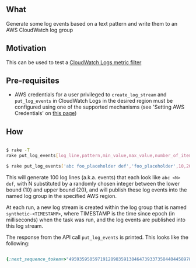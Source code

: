 What 
---
Generate some log events based on a text pattern and write them to an AWS CloudWatch log group

Motivation 
---
This can be used to test a [CloudWatch Logs metric filter](https://docs.aws.amazon.com/AmazonCloudWatch/latest/logs/MonitoringLogData.html)

Pre-requisites
---

- AWS credentials for a user privileged to `create_log_stream` and `put_log_events` in CloudWatch Logs in the desired region must be configured using one of the supported mechanisms (see 'Setting AWS Credentials' on [this page](https://docs.aws.amazon.com/sdk-for-ruby/v3/developer-guide/setup-config.html))

How
---

```bash

$ rake -T
rake put_log_events[log_line,pattern,min_value,max_value,number_of_items,log_group_name,region]

$ rake put_log_events['abc foo_placeholder def','foo_placeholder',10,20,100,'test-log-group','eu-west-1']

```

This will generate 100 log lines (a.k.a. events) that each look like `abc <N> def`, 
with N substituted by a randomly chosen integer between the lower bound (10) and upper bound (20),
and will publish these log events into the named log group in the specified AWS region.

At each run, a new log stream is created within the log group that is named `synthetic-<TIMESTAMP>`,
where TIMESTAMP is the time since epoch (in milliseconds) when the task was run, 
and the log events are published into this log stream. 

The response from the API call `put_log_events` is printed. This looks like the following:

```ruby

{:next_sequence_token=>"49593595059719128983591384647393373584404458978366498066", :rejected_log_events_info=>nil}
```  